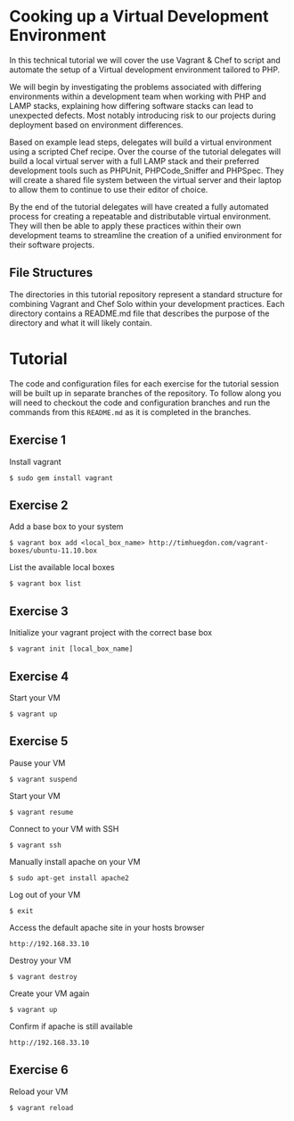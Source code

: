 # Cooking up a Virtual Development Environment #

In this technical tutorial we will cover the use Vagrant & Chef to script and automate the setup of a Virtual development environment tailored to PHP.

We will begin by investigating the problems associated with differing environments within a development team when working with PHP and LAMP stacks, explaining how differing software stacks can lead to unexpected defects. Most notably introducing risk to our projects during deployment based on environment differences.

Based on example lead steps, delegates will build a virtual environment using a scripted Chef recipe. Over the course of the tutorial delegates will build a local virtual server with a full LAMP stack and their preferred development tools such as PHPUnit, PHPCode_Sniffer and PHPSpec. They will create a shared file system between the virtual server and their laptop to allow them to continue to use their editor of choice.

By the end of the tutorial delegates will have created a fully automated process for creating a repeatable and distributable virtual environment. They will then be able to apply these practices within their own development teams to streamline the creation of a unified environment for their software projects.

## File Structures

The directories in this tutorial repository represent a standard structure for combining Vagrant and Chef Solo within your development practices. Each directory contains a README.md file that describes the purpose of the directory and what it will likely contain.

# Tutorial

The code and configuration files for each exercise for the tutorial session will be built up in separate branches of the repository. To follow along you will need to checkout the code and configuration branches and run the commands from this `README.md` as it is completed in the branches.

## Exercise 1

Install vagrant

    $ sudo gem install vagrant

## Exercise 2

Add a base box to your system

    $ vagrant box add <local_box_name> http://timhuegdon.com/vagrant-boxes/ubuntu-11.10.box

List the available local boxes

    $ vagrant box list

## Exercise 3

Initialize your vagrant project with the correct base box

    $ vagrant init [local_box_name]

## Exercise 4

Start your VM

    $ vagrant up

## Exercise 5

Pause your VM

    $ vagrant suspend

Start your VM

    $ vagrant resume

Connect to your VM with SSH

    $ vagrant ssh

Manually install apache on your VM

    $ sudo apt-get install apache2

Log out of your VM

    $ exit

Access the default apache site in your hosts browser

    http://192.168.33.10

Destroy your VM

    $ vagrant destroy

Create your VM again

    $ vagrant up

Confirm if apache is still available

    http://192.168.33.10

## Exercise 6

Reload your VM

    $ vagrant reload
